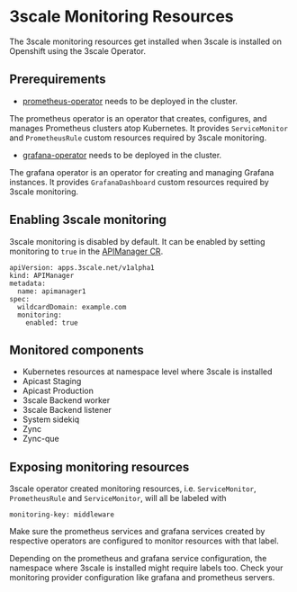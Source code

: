 # 3scale Monitoring Resources

The 3scale monitoring resources get installed when 3scale is installed on Openshift using the 3scale Operator.

## Prerequirements

* [prometheus-operator](https://github.com/coreos/prometheus-operator/tree/master/contrib/kube-prometheus#quickstart) needs to be deployed in the cluster.

The prometheus operator is an operator that creates, configures, and manages Prometheus clusters atop Kubernetes. It provides `ServiceMonitor` and `PrometheusRule` custom resources required by 3scale monitoring.

* [grafana-operator](https://github.com/coreos/prometheus-operator/tree/master/contrib/kube-prometheus#quickstart) needs to be deployed in the cluster.

The grafana operator is an operator for creating and managing Grafana instances. It provides `GrafanaDashboard` custom resources required by 3scale monitoring.

## Enabling 3scale monitoring

3scale monitoring is disabled by default. It can be enabled by setting monitoring to `true` in the [APIManager CR](apimanager-reference.md).

```
apiVersion: apps.3scale.net/v1alpha1
kind: APIManager
metadata:
  name: apimanager1
spec:
  wildcardDomain: example.com
  monitoring:
    enabled: true
```

## Monitored components

* Kubernetes resources at namespace level where 3scale is installed
* Apicast Staging
* Apicast Production
* 3scale Backend worker
* 3scale Backend listener
* System sidekiq
* Zync
* Zync-que

## Exposing monitoring resources

3scale operator created monitoring resources, i.e. `ServiceMonitor`, `PrometheusRule` and `ServiceMonitor`, will all be labeled with

```
monitoring-key: middleware
```

Make sure the prometheus services and grafana services created by respective operators are configured to monitor resources with that label.

Depending on the prometheus and grafana service configuration, the namespace where 3scale is installed might require labels too. Check your monitoring provider configuration like grafana and prometheus servers.
